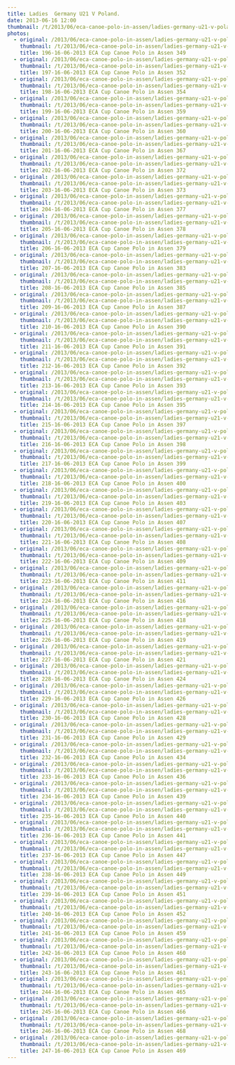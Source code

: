 ```yaml
---
title: Ladies  Germany U21 V Poland.
date: 2013-06-16 12:00
thumbnail: /t/2013/06/eca-canoe-polo-in-assen/ladies-germany-u21-v-poland/196-16-06-2013-eca-cup-canoe-polo-in-assen-349.jpg
photos:
  - original: /2013/06/eca-canoe-polo-in-assen/ladies-germany-u21-v-poland/196-16-06-2013-eca-cup-canoe-polo-in-assen-349.jpg
    thumbnail: /t/2013/06/eca-canoe-polo-in-assen/ladies-germany-u21-v-poland/196-16-06-2013-eca-cup-canoe-polo-in-assen-349.jpg
    title: 196-16-06-2013 ECA Cup Canoe Polo in Assen 349
  - original: /2013/06/eca-canoe-polo-in-assen/ladies-germany-u21-v-poland/197-16-06-2013-eca-cup-canoe-polo-in-assen-352.jpg
    thumbnail: /t/2013/06/eca-canoe-polo-in-assen/ladies-germany-u21-v-poland/197-16-06-2013-eca-cup-canoe-polo-in-assen-352.jpg
    title: 197-16-06-2013 ECA Cup Canoe Polo in Assen 352
  - original: /2013/06/eca-canoe-polo-in-assen/ladies-germany-u21-v-poland/198-16-06-2013-eca-cup-canoe-polo-in-assen-354.jpg
    thumbnail: /t/2013/06/eca-canoe-polo-in-assen/ladies-germany-u21-v-poland/198-16-06-2013-eca-cup-canoe-polo-in-assen-354.jpg
    title: 198-16-06-2013 ECA Cup Canoe Polo in Assen 354
  - original: /2013/06/eca-canoe-polo-in-assen/ladies-germany-u21-v-poland/199-16-06-2013-eca-cup-canoe-polo-in-assen-359.jpg
    thumbnail: /t/2013/06/eca-canoe-polo-in-assen/ladies-germany-u21-v-poland/199-16-06-2013-eca-cup-canoe-polo-in-assen-359.jpg
    title: 199-16-06-2013 ECA Cup Canoe Polo in Assen 359
  - original: /2013/06/eca-canoe-polo-in-assen/ladies-germany-u21-v-poland/200-16-06-2013-eca-cup-canoe-polo-in-assen-360.jpg
    thumbnail: /t/2013/06/eca-canoe-polo-in-assen/ladies-germany-u21-v-poland/200-16-06-2013-eca-cup-canoe-polo-in-assen-360.jpg
    title: 200-16-06-2013 ECA Cup Canoe Polo in Assen 360
  - original: /2013/06/eca-canoe-polo-in-assen/ladies-germany-u21-v-poland/201-16-06-2013-eca-cup-canoe-polo-in-assen-367.jpg
    thumbnail: /t/2013/06/eca-canoe-polo-in-assen/ladies-germany-u21-v-poland/201-16-06-2013-eca-cup-canoe-polo-in-assen-367.jpg
    title: 201-16-06-2013 ECA Cup Canoe Polo in Assen 367
  - original: /2013/06/eca-canoe-polo-in-assen/ladies-germany-u21-v-poland/202-16-06-2013-eca-cup-canoe-polo-in-assen-372.jpg
    thumbnail: /t/2013/06/eca-canoe-polo-in-assen/ladies-germany-u21-v-poland/202-16-06-2013-eca-cup-canoe-polo-in-assen-372.jpg
    title: 202-16-06-2013 ECA Cup Canoe Polo in Assen 372
  - original: /2013/06/eca-canoe-polo-in-assen/ladies-germany-u21-v-poland/203-16-06-2013-eca-cup-canoe-polo-in-assen-373.jpg
    thumbnail: /t/2013/06/eca-canoe-polo-in-assen/ladies-germany-u21-v-poland/203-16-06-2013-eca-cup-canoe-polo-in-assen-373.jpg
    title: 203-16-06-2013 ECA Cup Canoe Polo in Assen 373
  - original: /2013/06/eca-canoe-polo-in-assen/ladies-germany-u21-v-poland/204-16-06-2013-eca-cup-canoe-polo-in-assen-377.jpg
    thumbnail: /t/2013/06/eca-canoe-polo-in-assen/ladies-germany-u21-v-poland/204-16-06-2013-eca-cup-canoe-polo-in-assen-377.jpg
    title: 204-16-06-2013 ECA Cup Canoe Polo in Assen 377
  - original: /2013/06/eca-canoe-polo-in-assen/ladies-germany-u21-v-poland/205-16-06-2013-eca-cup-canoe-polo-in-assen-378.jpg
    thumbnail: /t/2013/06/eca-canoe-polo-in-assen/ladies-germany-u21-v-poland/205-16-06-2013-eca-cup-canoe-polo-in-assen-378.jpg
    title: 205-16-06-2013 ECA Cup Canoe Polo in Assen 378
  - original: /2013/06/eca-canoe-polo-in-assen/ladies-germany-u21-v-poland/206-16-06-2013-eca-cup-canoe-polo-in-assen-379.jpg
    thumbnail: /t/2013/06/eca-canoe-polo-in-assen/ladies-germany-u21-v-poland/206-16-06-2013-eca-cup-canoe-polo-in-assen-379.jpg
    title: 206-16-06-2013 ECA Cup Canoe Polo in Assen 379
  - original: /2013/06/eca-canoe-polo-in-assen/ladies-germany-u21-v-poland/207-16-06-2013-eca-cup-canoe-polo-in-assen-383.jpg
    thumbnail: /t/2013/06/eca-canoe-polo-in-assen/ladies-germany-u21-v-poland/207-16-06-2013-eca-cup-canoe-polo-in-assen-383.jpg
    title: 207-16-06-2013 ECA Cup Canoe Polo in Assen 383
  - original: /2013/06/eca-canoe-polo-in-assen/ladies-germany-u21-v-poland/208-16-06-2013-eca-cup-canoe-polo-in-assen-385.jpg
    thumbnail: /t/2013/06/eca-canoe-polo-in-assen/ladies-germany-u21-v-poland/208-16-06-2013-eca-cup-canoe-polo-in-assen-385.jpg
    title: 208-16-06-2013 ECA Cup Canoe Polo in Assen 385
  - original: /2013/06/eca-canoe-polo-in-assen/ladies-germany-u21-v-poland/209-16-06-2013-eca-cup-canoe-polo-in-assen-387.jpg
    thumbnail: /t/2013/06/eca-canoe-polo-in-assen/ladies-germany-u21-v-poland/209-16-06-2013-eca-cup-canoe-polo-in-assen-387.jpg
    title: 209-16-06-2013 ECA Cup Canoe Polo in Assen 387
  - original: /2013/06/eca-canoe-polo-in-assen/ladies-germany-u21-v-poland/210-16-06-2013-eca-cup-canoe-polo-in-assen-390.jpg
    thumbnail: /t/2013/06/eca-canoe-polo-in-assen/ladies-germany-u21-v-poland/210-16-06-2013-eca-cup-canoe-polo-in-assen-390.jpg
    title: 210-16-06-2013 ECA Cup Canoe Polo in Assen 390
  - original: /2013/06/eca-canoe-polo-in-assen/ladies-germany-u21-v-poland/211-16-06-2013-eca-cup-canoe-polo-in-assen-391.jpg
    thumbnail: /t/2013/06/eca-canoe-polo-in-assen/ladies-germany-u21-v-poland/211-16-06-2013-eca-cup-canoe-polo-in-assen-391.jpg
    title: 211-16-06-2013 ECA Cup Canoe Polo in Assen 391
  - original: /2013/06/eca-canoe-polo-in-assen/ladies-germany-u21-v-poland/212-16-06-2013-eca-cup-canoe-polo-in-assen-392.jpg
    thumbnail: /t/2013/06/eca-canoe-polo-in-assen/ladies-germany-u21-v-poland/212-16-06-2013-eca-cup-canoe-polo-in-assen-392.jpg
    title: 212-16-06-2013 ECA Cup Canoe Polo in Assen 392
  - original: /2013/06/eca-canoe-polo-in-assen/ladies-germany-u21-v-poland/213-16-06-2013-eca-cup-canoe-polo-in-assen-393.jpg
    thumbnail: /t/2013/06/eca-canoe-polo-in-assen/ladies-germany-u21-v-poland/213-16-06-2013-eca-cup-canoe-polo-in-assen-393.jpg
    title: 213-16-06-2013 ECA Cup Canoe Polo in Assen 393
  - original: /2013/06/eca-canoe-polo-in-assen/ladies-germany-u21-v-poland/214-16-06-2013-eca-cup-canoe-polo-in-assen-395.jpg
    thumbnail: /t/2013/06/eca-canoe-polo-in-assen/ladies-germany-u21-v-poland/214-16-06-2013-eca-cup-canoe-polo-in-assen-395.jpg
    title: 214-16-06-2013 ECA Cup Canoe Polo in Assen 395
  - original: /2013/06/eca-canoe-polo-in-assen/ladies-germany-u21-v-poland/215-16-06-2013-eca-cup-canoe-polo-in-assen-397.jpg
    thumbnail: /t/2013/06/eca-canoe-polo-in-assen/ladies-germany-u21-v-poland/215-16-06-2013-eca-cup-canoe-polo-in-assen-397.jpg
    title: 215-16-06-2013 ECA Cup Canoe Polo in Assen 397
  - original: /2013/06/eca-canoe-polo-in-assen/ladies-germany-u21-v-poland/216-16-06-2013-eca-cup-canoe-polo-in-assen-398.jpg
    thumbnail: /t/2013/06/eca-canoe-polo-in-assen/ladies-germany-u21-v-poland/216-16-06-2013-eca-cup-canoe-polo-in-assen-398.jpg
    title: 216-16-06-2013 ECA Cup Canoe Polo in Assen 398
  - original: /2013/06/eca-canoe-polo-in-assen/ladies-germany-u21-v-poland/217-16-06-2013-eca-cup-canoe-polo-in-assen-399.jpg
    thumbnail: /t/2013/06/eca-canoe-polo-in-assen/ladies-germany-u21-v-poland/217-16-06-2013-eca-cup-canoe-polo-in-assen-399.jpg
    title: 217-16-06-2013 ECA Cup Canoe Polo in Assen 399
  - original: /2013/06/eca-canoe-polo-in-assen/ladies-germany-u21-v-poland/218-16-06-2013-eca-cup-canoe-polo-in-assen-400.jpg
    thumbnail: /t/2013/06/eca-canoe-polo-in-assen/ladies-germany-u21-v-poland/218-16-06-2013-eca-cup-canoe-polo-in-assen-400.jpg
    title: 218-16-06-2013 ECA Cup Canoe Polo in Assen 400
  - original: /2013/06/eca-canoe-polo-in-assen/ladies-germany-u21-v-poland/219-16-06-2013-eca-cup-canoe-polo-in-assen-403.jpg
    thumbnail: /t/2013/06/eca-canoe-polo-in-assen/ladies-germany-u21-v-poland/219-16-06-2013-eca-cup-canoe-polo-in-assen-403.jpg
    title: 219-16-06-2013 ECA Cup Canoe Polo in Assen 403
  - original: /2013/06/eca-canoe-polo-in-assen/ladies-germany-u21-v-poland/220-16-06-2013-eca-cup-canoe-polo-in-assen-407.jpg
    thumbnail: /t/2013/06/eca-canoe-polo-in-assen/ladies-germany-u21-v-poland/220-16-06-2013-eca-cup-canoe-polo-in-assen-407.jpg
    title: 220-16-06-2013 ECA Cup Canoe Polo in Assen 407
  - original: /2013/06/eca-canoe-polo-in-assen/ladies-germany-u21-v-poland/221-16-06-2013-eca-cup-canoe-polo-in-assen-408.jpg
    thumbnail: /t/2013/06/eca-canoe-polo-in-assen/ladies-germany-u21-v-poland/221-16-06-2013-eca-cup-canoe-polo-in-assen-408.jpg
    title: 221-16-06-2013 ECA Cup Canoe Polo in Assen 408
  - original: /2013/06/eca-canoe-polo-in-assen/ladies-germany-u21-v-poland/222-16-06-2013-eca-cup-canoe-polo-in-assen-409.jpg
    thumbnail: /t/2013/06/eca-canoe-polo-in-assen/ladies-germany-u21-v-poland/222-16-06-2013-eca-cup-canoe-polo-in-assen-409.jpg
    title: 222-16-06-2013 ECA Cup Canoe Polo in Assen 409
  - original: /2013/06/eca-canoe-polo-in-assen/ladies-germany-u21-v-poland/223-16-06-2013-eca-cup-canoe-polo-in-assen-411.jpg
    thumbnail: /t/2013/06/eca-canoe-polo-in-assen/ladies-germany-u21-v-poland/223-16-06-2013-eca-cup-canoe-polo-in-assen-411.jpg
    title: 223-16-06-2013 ECA Cup Canoe Polo in Assen 411
  - original: /2013/06/eca-canoe-polo-in-assen/ladies-germany-u21-v-poland/224-16-06-2013-eca-cup-canoe-polo-in-assen-416.jpg
    thumbnail: /t/2013/06/eca-canoe-polo-in-assen/ladies-germany-u21-v-poland/224-16-06-2013-eca-cup-canoe-polo-in-assen-416.jpg
    title: 224-16-06-2013 ECA Cup Canoe Polo in Assen 416
  - original: /2013/06/eca-canoe-polo-in-assen/ladies-germany-u21-v-poland/225-16-06-2013-eca-cup-canoe-polo-in-assen-418.jpg
    thumbnail: /t/2013/06/eca-canoe-polo-in-assen/ladies-germany-u21-v-poland/225-16-06-2013-eca-cup-canoe-polo-in-assen-418.jpg
    title: 225-16-06-2013 ECA Cup Canoe Polo in Assen 418
  - original: /2013/06/eca-canoe-polo-in-assen/ladies-germany-u21-v-poland/226-16-06-2013-eca-cup-canoe-polo-in-assen-419.jpg
    thumbnail: /t/2013/06/eca-canoe-polo-in-assen/ladies-germany-u21-v-poland/226-16-06-2013-eca-cup-canoe-polo-in-assen-419.jpg
    title: 226-16-06-2013 ECA Cup Canoe Polo in Assen 419
  - original: /2013/06/eca-canoe-polo-in-assen/ladies-germany-u21-v-poland/227-16-06-2013-eca-cup-canoe-polo-in-assen-421.jpg
    thumbnail: /t/2013/06/eca-canoe-polo-in-assen/ladies-germany-u21-v-poland/227-16-06-2013-eca-cup-canoe-polo-in-assen-421.jpg
    title: 227-16-06-2013 ECA Cup Canoe Polo in Assen 421
  - original: /2013/06/eca-canoe-polo-in-assen/ladies-germany-u21-v-poland/228-16-06-2013-eca-cup-canoe-polo-in-assen-424.jpg
    thumbnail: /t/2013/06/eca-canoe-polo-in-assen/ladies-germany-u21-v-poland/228-16-06-2013-eca-cup-canoe-polo-in-assen-424.jpg
    title: 228-16-06-2013 ECA Cup Canoe Polo in Assen 424
  - original: /2013/06/eca-canoe-polo-in-assen/ladies-germany-u21-v-poland/229-16-06-2013-eca-cup-canoe-polo-in-assen-426.jpg
    thumbnail: /t/2013/06/eca-canoe-polo-in-assen/ladies-germany-u21-v-poland/229-16-06-2013-eca-cup-canoe-polo-in-assen-426.jpg
    title: 229-16-06-2013 ECA Cup Canoe Polo in Assen 426
  - original: /2013/06/eca-canoe-polo-in-assen/ladies-germany-u21-v-poland/230-16-06-2013-eca-cup-canoe-polo-in-assen-428.jpg
    thumbnail: /t/2013/06/eca-canoe-polo-in-assen/ladies-germany-u21-v-poland/230-16-06-2013-eca-cup-canoe-polo-in-assen-428.jpg
    title: 230-16-06-2013 ECA Cup Canoe Polo in Assen 428
  - original: /2013/06/eca-canoe-polo-in-assen/ladies-germany-u21-v-poland/231-16-06-2013-eca-cup-canoe-polo-in-assen-429.jpg
    thumbnail: /t/2013/06/eca-canoe-polo-in-assen/ladies-germany-u21-v-poland/231-16-06-2013-eca-cup-canoe-polo-in-assen-429.jpg
    title: 231-16-06-2013 ECA Cup Canoe Polo in Assen 429
  - original: /2013/06/eca-canoe-polo-in-assen/ladies-germany-u21-v-poland/232-16-06-2013-eca-cup-canoe-polo-in-assen-434.jpg
    thumbnail: /t/2013/06/eca-canoe-polo-in-assen/ladies-germany-u21-v-poland/232-16-06-2013-eca-cup-canoe-polo-in-assen-434.jpg
    title: 232-16-06-2013 ECA Cup Canoe Polo in Assen 434
  - original: /2013/06/eca-canoe-polo-in-assen/ladies-germany-u21-v-poland/233-16-06-2013-eca-cup-canoe-polo-in-assen-436.jpg
    thumbnail: /t/2013/06/eca-canoe-polo-in-assen/ladies-germany-u21-v-poland/233-16-06-2013-eca-cup-canoe-polo-in-assen-436.jpg
    title: 233-16-06-2013 ECA Cup Canoe Polo in Assen 436
  - original: /2013/06/eca-canoe-polo-in-assen/ladies-germany-u21-v-poland/234-16-06-2013-eca-cup-canoe-polo-in-assen-439.jpg
    thumbnail: /t/2013/06/eca-canoe-polo-in-assen/ladies-germany-u21-v-poland/234-16-06-2013-eca-cup-canoe-polo-in-assen-439.jpg
    title: 234-16-06-2013 ECA Cup Canoe Polo in Assen 439
  - original: /2013/06/eca-canoe-polo-in-assen/ladies-germany-u21-v-poland/235-16-06-2013-eca-cup-canoe-polo-in-assen-440.jpg
    thumbnail: /t/2013/06/eca-canoe-polo-in-assen/ladies-germany-u21-v-poland/235-16-06-2013-eca-cup-canoe-polo-in-assen-440.jpg
    title: 235-16-06-2013 ECA Cup Canoe Polo in Assen 440
  - original: /2013/06/eca-canoe-polo-in-assen/ladies-germany-u21-v-poland/236-16-06-2013-eca-cup-canoe-polo-in-assen-441.jpg
    thumbnail: /t/2013/06/eca-canoe-polo-in-assen/ladies-germany-u21-v-poland/236-16-06-2013-eca-cup-canoe-polo-in-assen-441.jpg
    title: 236-16-06-2013 ECA Cup Canoe Polo in Assen 441
  - original: /2013/06/eca-canoe-polo-in-assen/ladies-germany-u21-v-poland/237-16-06-2013-eca-cup-canoe-polo-in-assen-447.jpg
    thumbnail: /t/2013/06/eca-canoe-polo-in-assen/ladies-germany-u21-v-poland/237-16-06-2013-eca-cup-canoe-polo-in-assen-447.jpg
    title: 237-16-06-2013 ECA Cup Canoe Polo in Assen 447
  - original: /2013/06/eca-canoe-polo-in-assen/ladies-germany-u21-v-poland/238-16-06-2013-eca-cup-canoe-polo-in-assen-449.jpg
    thumbnail: /t/2013/06/eca-canoe-polo-in-assen/ladies-germany-u21-v-poland/238-16-06-2013-eca-cup-canoe-polo-in-assen-449.jpg
    title: 238-16-06-2013 ECA Cup Canoe Polo in Assen 449
  - original: /2013/06/eca-canoe-polo-in-assen/ladies-germany-u21-v-poland/239-16-06-2013-eca-cup-canoe-polo-in-assen-451.jpg
    thumbnail: /t/2013/06/eca-canoe-polo-in-assen/ladies-germany-u21-v-poland/239-16-06-2013-eca-cup-canoe-polo-in-assen-451.jpg
    title: 239-16-06-2013 ECA Cup Canoe Polo in Assen 451
  - original: /2013/06/eca-canoe-polo-in-assen/ladies-germany-u21-v-poland/240-16-06-2013-eca-cup-canoe-polo-in-assen-452.jpg
    thumbnail: /t/2013/06/eca-canoe-polo-in-assen/ladies-germany-u21-v-poland/240-16-06-2013-eca-cup-canoe-polo-in-assen-452.jpg
    title: 240-16-06-2013 ECA Cup Canoe Polo in Assen 452
  - original: /2013/06/eca-canoe-polo-in-assen/ladies-germany-u21-v-poland/241-16-06-2013-eca-cup-canoe-polo-in-assen-459.jpg
    thumbnail: /t/2013/06/eca-canoe-polo-in-assen/ladies-germany-u21-v-poland/241-16-06-2013-eca-cup-canoe-polo-in-assen-459.jpg
    title: 241-16-06-2013 ECA Cup Canoe Polo in Assen 459
  - original: /2013/06/eca-canoe-polo-in-assen/ladies-germany-u21-v-poland/242-16-06-2013-eca-cup-canoe-polo-in-assen-460.jpg
    thumbnail: /t/2013/06/eca-canoe-polo-in-assen/ladies-germany-u21-v-poland/242-16-06-2013-eca-cup-canoe-polo-in-assen-460.jpg
    title: 242-16-06-2013 ECA Cup Canoe Polo in Assen 460
  - original: /2013/06/eca-canoe-polo-in-assen/ladies-germany-u21-v-poland/243-16-06-2013-eca-cup-canoe-polo-in-assen-461.jpg
    thumbnail: /t/2013/06/eca-canoe-polo-in-assen/ladies-germany-u21-v-poland/243-16-06-2013-eca-cup-canoe-polo-in-assen-461.jpg
    title: 243-16-06-2013 ECA Cup Canoe Polo in Assen 461
  - original: /2013/06/eca-canoe-polo-in-assen/ladies-germany-u21-v-poland/244-16-06-2013-eca-cup-canoe-polo-in-assen-465.jpg
    thumbnail: /t/2013/06/eca-canoe-polo-in-assen/ladies-germany-u21-v-poland/244-16-06-2013-eca-cup-canoe-polo-in-assen-465.jpg
    title: 244-16-06-2013 ECA Cup Canoe Polo in Assen 465
  - original: /2013/06/eca-canoe-polo-in-assen/ladies-germany-u21-v-poland/245-16-06-2013-eca-cup-canoe-polo-in-assen-466.jpg
    thumbnail: /t/2013/06/eca-canoe-polo-in-assen/ladies-germany-u21-v-poland/245-16-06-2013-eca-cup-canoe-polo-in-assen-466.jpg
    title: 245-16-06-2013 ECA Cup Canoe Polo in Assen 466
  - original: /2013/06/eca-canoe-polo-in-assen/ladies-germany-u21-v-poland/246-16-06-2013-eca-cup-canoe-polo-in-assen-468.jpg
    thumbnail: /t/2013/06/eca-canoe-polo-in-assen/ladies-germany-u21-v-poland/246-16-06-2013-eca-cup-canoe-polo-in-assen-468.jpg
    title: 246-16-06-2013 ECA Cup Canoe Polo in Assen 468
  - original: /2013/06/eca-canoe-polo-in-assen/ladies-germany-u21-v-poland/247-16-06-2013-eca-cup-canoe-polo-in-assen-469.jpg
    thumbnail: /t/2013/06/eca-canoe-polo-in-assen/ladies-germany-u21-v-poland/247-16-06-2013-eca-cup-canoe-polo-in-assen-469.jpg
    title: 247-16-06-2013 ECA Cup Canoe Polo in Assen 469
---
```


